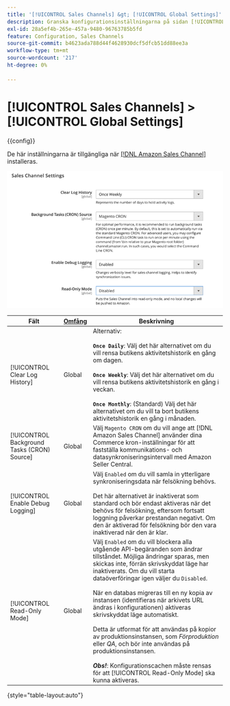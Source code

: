```yaml
---
title: '[!UICONTROL Sales Channels] &gt; [!UICONTROL Global Settings]'
description: Granska konfigurationsinställningarna på sidan [!UICONTROL Sales Channels] &gt; [!UICONTROL Global Settings] i Commerce Admin.
exl-id: 28a5ef4b-265e-457a-9480-96763785b5fd
feature: Configuration, Sales Channels
source-git-commit: b4623ada788d44f4628930dcf5dfcb51dd88ee3a
workflow-type: tm+mt
source-wordcount: '217'
ht-degree: 0%

---
```


# [!UICONTROL Sales Channels] > [!UICONTROL Global Settings]

{{config}}

De här inställningarna är tillgängliga när [[!DNL Amazon Sales Channel]](https://experienceleague.adobe.com/docs/commerce-channels/amazon/getting-started/install.html?lang=sv-SE) installeras.

![Sales Channel-inställningar](./assets/config-sales-channel-global-settings.png)<!-- zoom -->

| Fält | [Omfång](../getting-started/websites-stores-views.md#scope-settings) | Beskrivning |
|-----|---------|------|
| [!UICONTROL Clear Log History] | Global | Alternativ:<br/><br/>**`Once Daily`**: Välj det här alternativet om du vill rensa butikens aktivitetshistorik en gång om dagen.<br/><br/>**`Once Weekly`**: Välj det här alternativet om du vill rensa butikens aktivitetshistorik en gång i veckan.<br/><br/>**`Once Monthly`**: (Standard) Välj det här alternativet om du vill ta bort butikens aktivitetshistorik en gång i månaden. |
| [!UICONTROL Background Tasks (CRON) Source] | Global | Välj `Magento CRON` om du vill ange att [!DNL Amazon Sales Channel] använder dina Commerce kron-inställningar för att fastställa kommunikations- och datasynkroniseringsintervall med Amazon Seller Central. |
| [!UICONTROL Enable Debug Logging] | Global | Välj `Enabled` om du vill samla in ytterligare synkroniseringsdata när felsökning behövs.<br/><br/>Det här alternativet är inaktiverat som standard och bör endast aktiveras när det behövs för felsökning, eftersom fortsatt loggning påverkar prestandan negativt. Om den är aktiverad för felsökning bör den vara inaktiverad när den är klar. |
| [!UICONTROL Read-Only Mode] | Global | Välj `Enabled` om du vill blockera alla utgående API-begäranden som ändrar tillståndet. Möjliga ändringar sparas, men skickas inte, förrän skrivskyddat läge har inaktiverats. Om du vill starta dataöverföringar igen väljer du `Disabled`.<br/><br/>När en databas migreras till en ny kopia av instansen (identifieras när arkivets URL ändras i konfigurationen) aktiveras skrivskyddat läge automatiskt.<br/><br/>Detta är utformat för att användas på kopior av produktionsinstansen, som _Förproduktion_ eller _QA_, och bör inte användas på produktionsinstansen.<br/><br/>**_Obs!_**: Konfigurationscachen måste rensas för att [!UICONTROL Read-Only Mode] ska kunna aktiveras. |

{style="table-layout:auto"}
